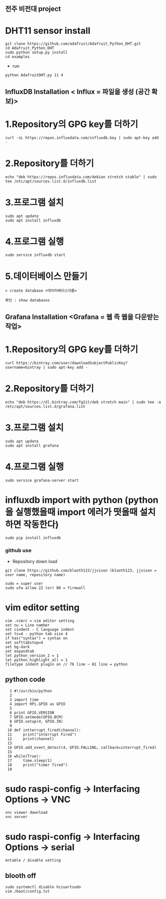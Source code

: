 ## 전주 비전대 project
# DHT11 sensor install
```
git clone https://github.com/adafruit/Adafruit_Python_DHT.git 
cd Adafruit_Python_DHT
sudo python setup.py install
cd examples
```
- run
```
python AdafruitDHT.py 11 4
```
## InfluxDB Installation < Influx = 파일을 생성 (공간 확보)>
# 1.Repository의 GPG key를 더하기
```
curl -sL https://repos.influxdata.com/influxdb.key | sudo apt-key add -
```
# 2.Repository를 더하기
```
echo "deb https://repos.influxdata.com/debian stretch stable" | sudo tee /etc/apt/sources.list.d/influxdb.list
```
# 3.프로그램 설치
```
sudo apt update
sudo apt install influxdb
```
# 4.프로그램 실행
```
sudo service influxdb start
```
# 5.데이터베이스 만들기
```
> create database <데이터베이스이름>
```
```
확인 : show databases
```
## Grafana Installation <Grafana = 웹 즉 웹을 다운받는작업>
# 1.Repository의 GPG key를 더하기
```
curl https://bintray.com/user/downloadSubjectPublicKey?username=bintray | sudo apt-key add -
```
# 2.Repository를 더하기
```
echo "deb https://dl.bintray.com/fg2it/deb stretch main" | sudo tee -a /etc/apt/sources.list.d/grafana.list
```
# 3.프로그램 설치
```
sudo apt update
sudo apt install grafana
```
# 4.프로그램 실행
```
sudo service grafana-server start
```
# influxdb import with python (python 을 실행했을때 import 에러가 떳을때 설치하면 작동한다)
```
sudo pip install influxdb
```
### github use 
- Repository down load
```
git clone https://github.com/blooth123/jjvison (blooth123, jjvison = user name, repository name)
```
```
sudo = super user
sudo ufw allow 22 (or) 80 = firewall
```
# vim editor setting
```
vim .vimrc = vim editor setting
set nu = Line namber
set cindent - C language indent
set ts=4 - python tab size 4
if has("syntax") = syntax on
set softtabstop=4
set bg-dark
set expandtab
let python_version_2 = 1 
let python_highlight_all = 1
filetype indent plugin on // 76 line ~ 81 line = python
```
## python code
```
  1 #!/usr/bin/python
  2 
  3 import time
  4 import RPi.GPIO as GPIO
  5 
  6 print GPIO.VERSION
  7 GPIO.setmode(GPIO.BCM)
  8 GPIO.setup(4, GPIO.IN)
  9 
 10 def intterrupt_fired(channel):
 11     print("interrupt Fired")
 12     print(channel)
 13 
 14 GPIO.add_event_detect(4, GPIO.FALLING, callback=interrupt_fired)
 15 
 16 while(True):
 17     time.sleep(1)
 18     print("timer fired")
 19 
```
# sudo raspi-config -> Interfacing Options -> VNC
```
vnc viewer download 
vnc server
```
# sudo raspi-config -> Interfacing Options -> serial
```
entable / disable setting
```
## blooth off
```
sudo systemctl disable hciuartsudo 
vim /boot/config.txt
```
